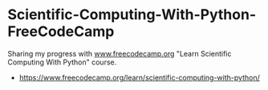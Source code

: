 # Scientific-Computing-With-Python-FreeCodeCamp
Sharing my progress with www.freecodecamp.org "Learn Scientific Computing With Python" course.

  - https://www.freecodecamp.org/learn/scientific-computing-with-python/
